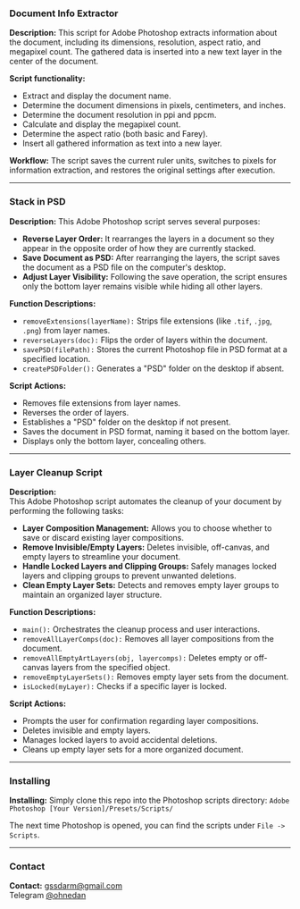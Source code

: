 ### Document Info Extractor

**Description:**
This script for Adobe Photoshop extracts information about the document, including its dimensions, resolution, aspect ratio, and megapixel count. The gathered data is inserted into a new text layer in the center of the document.

**Script functionality:**
- Extract and display the document name.
- Determine the document dimensions in pixels, centimeters, and inches.
- Determine the document resolution in ppi and ppcm.
- Calculate and display the megapixel count.
- Determine the aspect ratio (both basic and Farey).
- Insert all gathered information as text into a new layer.

**Workflow:**
The script saves the current ruler units, switches to pixels for information extraction, and restores the original settings after execution.

---

### Stack in PSD

**Description:**
This Adobe Photoshop script serves several purposes:

- **Reverse Layer Order:** It rearranges the layers in a document so they appear in the opposite order of how they are currently stacked.
- **Save Document as PSD:** After rearranging the layers, the script saves the document as a PSD file on the computer's desktop.
- **Adjust Layer Visibility:** Following the save operation, the script ensures only the bottom layer remains visible while hiding all other layers.

**Function Descriptions:**
- `removeExtensions(layerName):` Strips file extensions (like `.tif`, `.jpg`, `.png`) from layer names.
- `reverseLayers(doc):` Flips the order of layers within the document.
- `savePSD(filePath):` Stores the current Photoshop file in PSD format at a specified location.
- `createPSDFolder():` Generates a "PSD" folder on the desktop if absent.

**Script Actions:**
- Removes file extensions from layer names.
- Reverses the order of layers.
- Establishes a "PSD" folder on the desktop if not present.
- Saves the document in PSD format, naming it based on the bottom layer.
- Displays only the bottom layer, concealing others.

---

### Layer Cleanup Script

**Description:**  
This Adobe Photoshop script automates the cleanup of your document by performing the following tasks:

- **Layer Composition Management:** Allows you to choose whether to save or discard existing layer compositions.
- **Remove Invisible/Empty Layers:** Deletes invisible, off-canvas, and empty layers to streamline your document.
- **Handle Locked Layers and Clipping Groups:** Safely manages locked layers and clipping groups to prevent unwanted deletions.
- **Clean Empty Layer Sets:** Detects and removes empty layer groups to maintain an organized layer structure.

**Function Descriptions:**
- `main():` Orchestrates the cleanup process and user interactions.
- `removeAllLayerComps(doc):` Removes all layer compositions from the document.
- `removeAllEmptyArtLayers(obj, layercomps):` Deletes empty or off-canvas layers from the specified object.
- `removeEmptyLayerSets():` Removes empty layer sets from the document.
- `isLocked(myLayer):` Checks if a specific layer is locked.

**Script Actions:**
- Prompts the user for confirmation regarding layer compositions.
- Deletes invisible and empty layers.
- Manages locked layers to avoid accidental deletions.
- Cleans up empty layer sets for a more organized document.

---

### Installing

**Installing:**
Simply clone this repo into the Photoshop scripts directory: `Adobe Photoshop [Your Version]/Presets/Scripts/`

The next time Photoshop is opened, you can find the scripts under `File -> Scripts`.

---

### Contact

**Contact:**
<gssdarm@gmail.com>  
Telegram [@ohnedan](https://t.me/ohnedan)
